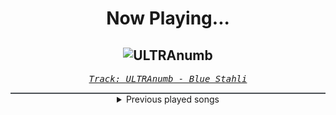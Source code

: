 <div align="center"> 
<h1>Now Playing...</h1>

![ULTRAnumb](https://i.scdn.co/image/ab67616d00001e02dcd9fe1276c16fcdad98c50c)
--
_<samp><a href="https://open.spotify.com/track/3B0hzwc1e8AYOytj9hZS2I">Track: ULTRAnumb - Blue Stahli</a></samp>_

<div style="border: 1px #4B5054 solid"></div>
<details>
  <summary>
    Previous played songs
  </summary>
  <table>
    <thead>
      <tr>
        <th>
          Artist
        </th>
        <th>
          Song
        </th>
        <th>
          Link
        </th>
      </tr>
    </thead>
    <tbody>
      <tr><td>Blue Stahli</td><td>ULTRAnumb</td><td><a href="https://open.spotify.com/track/3B0hzwc1e8AYOytj9hZS2I">https://open.spotify.com/track/3B0hzwc1e8AYOytj9hZS2I</a></td></tr><tr><td>Cliff Lin</td><td>Fight Night</td><td><a href="https://open.spotify.com/track/0JwvW0jhWlMKtBfmwjwXir">https://open.spotify.com/track/0JwvW0jhWlMKtBfmwjwXir</a></td></tr><tr><td>Devin Bronson</td><td>Layin It Down</td><td><a href="https://open.spotify.com/track/3IiCLOK1awXlU47Ka9njSw">https://open.spotify.com/track/3IiCLOK1awXlU47Ka9njSw</a></td></tr><tr><td>Blue Stahli</td><td>Takedown</td><td><a href="https://open.spotify.com/track/7IAM9raV8CpUgl3oHtOmZj">https://open.spotify.com/track/7IAM9raV8CpUgl3oHtOmZj</a></td></tr><tr><td>Celldweller</td><td>End of an Empire</td><td><a href="https://open.spotify.com/track/3tpuLPMe3FDNaasiAjF9pP">https://open.spotify.com/track/3tpuLPMe3FDNaasiAjF9pP</a></td></tr><tr><td>Cliff Lin</td><td>Instrument Of Surrender</td><td><a href="https://open.spotify.com/track/5jnjNrs0H2A2OpvGF5qlzk">https://open.spotify.com/track/5jnjNrs0H2A2OpvGF5qlzk</a></td></tr><tr><td>thrown</td><td>on the verge</td><td><a href="https://open.spotify.com/track/75dS4i4yFu4R4WBrneLXIC">https://open.spotify.com/track/75dS4i4yFu4R4WBrneLXIC</a></td></tr><tr><td>Motionless In White</td><td>Porcelain</td><td><a href="https://open.spotify.com/track/0RVy4QZozImoktsPqdcEv3">https://open.spotify.com/track/0RVy4QZozImoktsPqdcEv3</a></td></tr><tr><td>Bad Omens</td><td>Limits</td><td><a href="https://open.spotify.com/track/1u3OxJiXoYFdA0Fmd9yURC">https://open.spotify.com/track/1u3OxJiXoYFdA0Fmd9yURC</a></td></tr><tr><td>Ice Nine Kills</td><td>Welcome To Horrorwood</td><td><a href="https://open.spotify.com/track/584YRYWhvXFXCFrktLNCpG">https://open.spotify.com/track/584YRYWhvXFXCFrktLNCpG</a></td></tr><tr><td>Linkin Park</td><td>One Step Closer</td><td><a href="https://open.spotify.com/track/3K4HG9evC7dg3N0R9cYqk4">https://open.spotify.com/track/3K4HG9evC7dg3N0R9cYqk4</a></td></tr><tr><td>Light The Torch</td><td>Let Me Fall Apart</td><td><a href="https://open.spotify.com/track/2NT3vBkWwhfob1dtxY68uV">https://open.spotify.com/track/2NT3vBkWwhfob1dtxY68uV</a></td></tr><tr><td>Orbit Culture</td><td>Strangler</td><td><a href="https://open.spotify.com/track/0345Z4kkjvOGZRvZMo5Vqd">https://open.spotify.com/track/0345Z4kkjvOGZRvZMo5Vqd</a></td></tr><tr><td>Wage War</td><td>Relapse</td><td><a href="https://open.spotify.com/track/6Qd7XC9csaFz3dogXXhrVM">https://open.spotify.com/track/6Qd7XC9csaFz3dogXXhrVM</a></td></tr><tr><td>Light The Torch</td><td>Death of Me</td><td><a href="https://open.spotify.com/track/2gSFkajNcVKqe0CtmSawnm">https://open.spotify.com/track/2gSFkajNcVKqe0CtmSawnm</a></td></tr><tr><td>Self Deception</td><td>PSYCHO</td><td><a href="https://open.spotify.com/track/2AGFAa6AwMqcFWj7YhUmSu">https://open.spotify.com/track/2AGFAa6AwMqcFWj7YhUmSu</a></td></tr><tr><td>Self Deception</td><td>PSYCHO</td><td><a href="https://open.spotify.com/track/2AGFAa6AwMqcFWj7YhUmSu">https://open.spotify.com/track/2AGFAa6AwMqcFWj7YhUmSu</a></td></tr><tr><td>Imminence</td><td>Heaven Shall Burn</td><td><a href="https://open.spotify.com/track/0C8mZZLRaf2X8MKCVkbMbC">https://open.spotify.com/track/0C8mZZLRaf2X8MKCVkbMbC</a></td></tr><tr><td>NOVELISTS</td><td>Made by Design</td><td><a href="https://open.spotify.com/track/76yzd7vlrHw6DhCGsgETly">https://open.spotify.com/track/76yzd7vlrHw6DhCGsgETly</a></td></tr><tr><td>The Plot In You</td><td>Forgotten</td><td><a href="https://open.spotify.com/track/277kkbKWZtQUpnK19WcEM6">https://open.spotify.com/track/277kkbKWZtQUpnK19WcEM6</a></td></tr>
    </tbody>
  </table>
</details>

</div>
